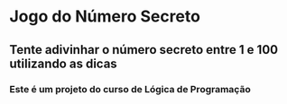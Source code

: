 # Jogo do Número Secreto
## Tente adivinhar o número secreto entre 1 e 100 utilizando as dicas

### Este é um projeto do curso de Lógica de Programação

